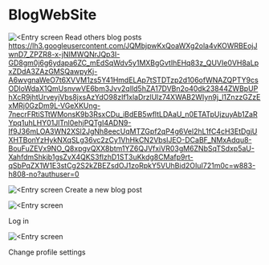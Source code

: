 # BlogWebSite

![<Entry screen](https://lh3.googleusercontent.com/JQMbjpwKxQoaWXg2ola4vKOWRBEojJwnD7_ZPZR8-x-jNIMWQNrJQp3I-GD8gm0j6g6ydapa6ZC_mEdSqWdv5y1MXBgGvtIhEHq83z_QUVIe0VH8aLpxZDdA3ZAzGMSQawpyKj-A6wvgnaWeO7t6XVVM1zs5Y41HmdELAp7tSTDTzp2d106ofWNAZQPTY9csODloWdaX1QmUsnvwVE6bm3Jvv2qIld5hZA17DVBn2o40dk23844ZWBpUPhXcR9jhtUrveyjVbs8jxsAzYdO98zIf1xlaDrzlUlz74XWAB2WIyn9j_l1ZnzzGZzExMRj0GzDm9L-VGeXKUng-7necrFRtiSTtWMonsK9b3RsxCDu_iBdEB5wfltLDAaU_n0ETATpUjzuyAb1ZaRYpq1uhLHY01JlTnl0ehjPQTgI4ADN9-If9J36mLOA3WN2XSl2JgNh8eecUqMTZGpf2qP4g6Vel2hL1fC4cH3EtDgjUXHTBonYzHykNXqSLg36vc2zCy1VhHkCN2VbslJEO-DCaBF_NMxAdqu8-BouFuZEVx9NO_Q8xpgvQXX8btm1YZ6QJVfxiVR03gM6ZNbSqTSdxp5aU-XahfdmShkjb1gsZvX4QKS3flzhD1ST3uKkdg8CMafp9rt-qSbPqZX1W1E3stCg2S2kZBEZsdOJ1zoRpkY5VUhBid2OIuI721m0c=w883-h808-no?authuser=0)
Read others blog posts
https://lh3.googleusercontent.com/JQMbjpwKxQoaWXg2ola4vKOWRBEojJwnD7_ZPZR8-x-jNIMWQNrJQp3I-GD8gm0j6g6ydapa6ZC_mEdSqWdv5y1MXBgGvtIhEHq83z_QUVIe0VH8aLpxZDdA3ZAzGMSQawpyKj-A6wvgnaWeO7t6XVVM1zs5Y41HmdELAp7tSTDTzp2d106ofWNAZQPTY9csODloWdaX1QmUsnvwVE6bm3Jvv2qIld5hZA17DVBn2o40dk23844ZWBpUPhXcR9jhtUrveyjVbs8jxsAzYdO98zIf1xlaDrzlUlz74XWAB2WIyn9j_l1ZnzzGZzExMRj0GzDm9L-VGeXKUng-7necrFRtiSTtWMonsK9b3RsxCDu_iBdEB5wfltLDAaU_n0ETATpUjzuyAb1ZaRYpq1uhLHY01JlTnl0ehjPQTgI4ADN9-If9J36mLOA3WN2XSl2JgNh8eecUqMTZGpf2qP4g6Vel2hL1fC4cH3EtDgjUXHTBonYzHykNXqSLg36vc2zCy1VhHkCN2VbslJEO-DCaBF_NMxAdqu8-BouFuZEVx9NO_Q8xpgvQXX8btm1YZ6QJVfxiVR03gM6ZNbSqTSdxp5aU-XahfdmShkjb1gsZvX4QKS3flzhD1ST3uKkdg8CMafp9rt-qSbPqZX1W1E3stCg2S2kZBEZsdOJ1zoRpkY5VUhBid2OIuI721m0c=w883-h808-no?authuser=0


![<Entry screen](https://lh3.googleusercontent.com/Bg2Fy-mkwsIJEFeasNp9v7kN4_wiASZaOM427z1qFHIwZBdqNJWedVOYo8kzCPwP-EDd1mdLsTdK7-sTzT5yumCB1NubO2Ak9WRETfEXkBE6WcvopgMJz2R82T9gsw7l5Xmns0ViVLAFPy9SqS4Gz_Db3Tx2Cd4quJq-6JjB5Qju8lZVPfQP6oZkdIAbwndXpI11zZuP1Xelj86BJMDwL7Vwdc3a5d6MJ8KSU-p4qNuKs_Bqd13gtpROC6pzqND2Fj3DmL5w3mUHQASk0R3rjHbkoNXMS_sL9f44F80pesz2WyhAU-5C_6nvTKyOR8iCoBqOa7PjnjdxdmKrLPzkE4aLLdWR9i8bbFv9HjREL-dQkCWV1M4PyoCCtOc1lxK1DMLBYavlKgPKCe4vUqL1L3IBAuZmTcOYg68pIpn9obJnx__0IHGrp5LmDz1lXjMBZbV1-6H8Ks0svGfYHgYc8ETCM9TeyZ9stuQD_0N7fu9Gy8NzfhiGWMaN8XfDQkdTEMUc5L6Sz86a5gGyPNol6Pjc7lZwdUO7tvHfuL0xsugFqpJlmXV2BVoN4T-YYECS6JYhmvcE0eeZG1KFklx78nZypibwH8GSkvexJPg5cf5Zt7XfspP8lnGKQlaxFOW7_7CTcKl0WRrdjwR9UqcFYer5Y0sdeMY9X0VHjP3v5ALFX8Rph1_uxANWXPbl=w991-h808-no?authuser=0)
Create a new blog post

![<Entry screen](https://lh3.googleusercontent.com/l95_al9Ij2Y1g0vgMg3yvb3oxtw72OoXEQvbRwbRtRuE93gYldJIMaZz3uOnLNkF-sN_anBcuJN1MrMuECkuEvGbz0fY2a0XjjTwIxYY2SNjqJ6oZywaC2bDGZmODhWMPo28J7afMxhSl1DSG39zYZaMq9fPWXsWGdO7P2ePoIIm3jI7aGJX0m920hUh-iJbh6AlPlyrMwC3IEA_ogkUXsLjHRy41N4bUpx8WnJUkvsfWZvCSLWOrMCHkw2g6aGKS-kzL_kNosFaLRI7I-KnMouvb0tpeyEq4DCduw3FdQyTBK8GIV0x9KCOEK2db5q9vvrHEG7EPD-x0Guw15tHLdFr-YBk53tqwxJvSYZLJmwoAJk-jncKbZ1dl2yGwf6OgMh2fgdeNmPdQvkBc6cdjyrzvjM0oHX_2YW6RPU7Wy-OV_16toYboz_pUoY8lvw8Y0CB5o3rvTbhw3oK9t6uEIWc24cnaySG3QBx2y5pOWmpqVJC3VGpEOKUe55vQ9lRdl31XVDGG0LeQSEOgX4klw_yP5ajXfJkWyNMiSnnHvIxLXBaztWhx_pOlMmB4tXflbNQFyXhnxGpyp_HDg42DKNUl1BTuUxEFRUh8i9Ow7WpF8l_Fd-lQRwsYhf5rEu73ahw5Actegzazn1QERsAeIn3mcDd6oTCU_iSaijaXNrafiwzUruFs01HuEpv=w1014-h625-no?authuser=0)

Log in



![<Entry screen](https://lh3.googleusercontent.com/CRpClUPuFwl6INcWA0qlmeRH8yNrDbcpE1q4Eb2ko621ju0i3Wb86XFAyOjRvMh2Kl2wv6UbB94FwyGesbOlkyAtJLMXD0dXssEdMd-2XNxqTQRe-2lWcJA5T9sWyyNEQznzg1S37ZKw1QC_CHdeFHrgLo2vXtYpp8Q0tV2PoD0BNYcNmVcpBSqNyBboFfGtqJsHexQcyzJAq3yN-0rAUzCYSdtegZDSMukEGthH1M2u9DG3jCSAgLpJEwFL2WoXYgELtoGzj1KyTtBjku6jQo7IHviFsGK946N1TWzSZon-e17sEJWwLuAKZvaxlZgMegav-eYpV-1RHldnxUS-ecNFwQQGY7Gl5IAVVdlX2YvRO4qOcsKdwGof9j2byFQB4YTAorhWgYCPdZB5Hr0TcKYia31X_FU5TPLfLxNVu8l2nXEMevTBcVm7C3_Hq6Hg3H7ST_oR7iXthm_poqxZ7yAgN1yLJDblVQ_JMuDtjeh0fJcONQv29SwK02gwFuftVf7tYe56SaSmKlH2x5Q8O3sbeHmZLILy9x0Fha8cU22YYLWiqf_4iFEvdWqZUSjD33wKatJURwRv1L9eZ3tK_n1xUdUiZsJQ3sA2FuW35VNR7wP9omkqGDDkcjlOmd0d0-u6D4hESZeeznaUYK5Y2GQximMZv9BDgicKMSSclxWyYF2YEZ81IJiGn792=w1275-h800-no?authuser=0)

Change profile settings
